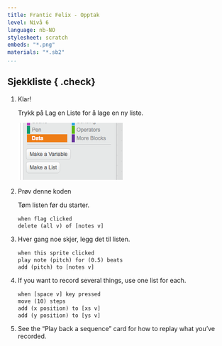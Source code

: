 ```yaml
---
title: Frantic Felix - Opptak
level: Nivå 6
language: nb-NO
stylesheet: scratch
embeds: "*.png"
materials: "*.sb2"
...
```


## Sjekkliste { .check}

1.  Klar!

    Trykk på Lag en Liste for å lage en ny liste.

    ![](variable.png)


2.  Prøv denne koden
 
    Tøm listen før du starter.

    ```scratch
    when flag clicked
    delete (all v) of [notes v]
    ```

3.  Hver gang noe skjer, legg det til listen.

    ```scratch
    when this sprite clicked
    play note (pitch) for (0.5) beats
    add (pitch) to [notes v]

    ```

4.  If you want to record several things, use one list for each.

    ```scratch
    when [space v] key pressed
    move (10) steps
    add (x position) to [xs v]
    add (y position) to [ys v]

    ```

6. See the “Play back a sequence” card for how to replay what you’ve recorded.
